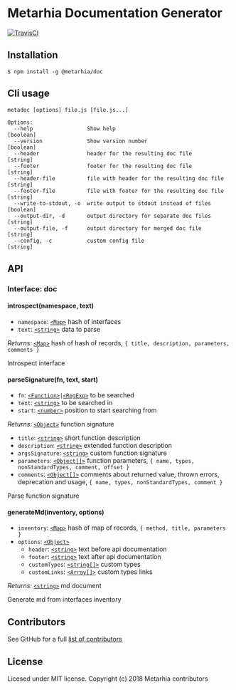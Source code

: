 # Metarhia Documentation Generator

[![TravisCI](https://travis-ci.com/metarhia/metadoc.svg?branch=master)](https://travis-ci.com/metarhia/metadoc)

## Installation

```shell
$ npm install -g @metarhia/doc
```

## Cli usage

```
metadoc [options] file.js [file.js...]

Options:
  --help                 Show help                                     [boolean]
  --version              Show version number                           [boolean]
  --header               header for the resulting doc file              [string]
  --footer               footer for the resulting doc file              [string]
  --header-file          file with header for the resulting doc file    [string]
  --footer-file          file with footer for the resulting doc file    [string]
  --write-to-stdout, -o  write output to stdout instead of files       [boolean]
  --output-dir, -d       output directory for separate doc files        [string]
  --output-file, -f      output directory for merged doc file           [string]
  --config, -c           custom config file                             [string]
```

## API

### Interface: doc

#### introspect(namespace, text)

- `namespace`: [`<Map>`] hash of interfaces
- `text`: [`<string>`] data to parse

_Returns:_ [`<Map>`] hash of hash of records, `{ title, description, parameters,
    comments }`

Introspect interface


#### parseSignature(fn, text, start)

- `fn`: [`<Function>`]` | `[`<RegExp>`] to be searched
- `text`: [`<string>`] to be searched in
- `start`: [`<number>`] position to start searching from

_Returns:_ [`<Object>`] function signature
- `title`: [`<string>`] short function description
- `description`: [`<string>`] extended function description
- `argsSignature`: [`<string>`] custom function signature
- `parameters`: [`<Object[]>`][`<Object>`] function parameters, `{ name, types,
      nonStandardTypes, comment, offset }`
- `comments`: [`<Object[]>`][`<Object>`] comments about returned value, thrown
      errors, deprecation and usage, `{ name, types, nonStandardTypes, comment
      }`

Parse function signature


#### generateMd(inventory, options)

- `inventory`: [`<Map>`] hash of map of records, `{ method, title, parameters }`
- `options`: [`<Object>`]
  - `header`: [`<string>`] text before api documentation
  - `footer`: [`<string>`] text after api documentation
  - `customTypes`: [`<string[]>`][`<string>`] custom types
  - `customLinks`: [`<Array[]>`][`<Array>`] custom types links

_Returns:_ [`<string>`] md document

Generate md from interfaces inventory


## Contributors

See GitHub for a full [list of contributors](https://github.com/metarhia/metadoc/graphs/contributors)

## License

Licesed under MIT license. Copyright (c) 2018 Metarhia contributors


[`<Object>`]: https://developer.mozilla.org/en-US/docs/Web/JavaScript/Reference/Global_Objects/Object
[`<Function>`]: https://developer.mozilla.org/en-US/docs/Web/JavaScript/Reference/Global_Objects/Function
[`<RegExp>`]: https://developer.mozilla.org/en-US/docs/Web/JavaScript/Reference/Global_Objects/RegExp
[`<Map>`]: https://developer.mozilla.org/en-US/docs/Web/JavaScript/Reference/Global_Objects/Map
[`<Array>`]: https://developer.mozilla.org/en-US/docs/Web/JavaScript/Reference/Global_Objects/Array
[`<number>`]: https://developer.mozilla.org/en-US/docs/Web/JavaScript/Data_structures#Number_type
[`<string>`]: https://developer.mozilla.org/en-US/docs/Web/JavaScript/Data_structures#String_type
